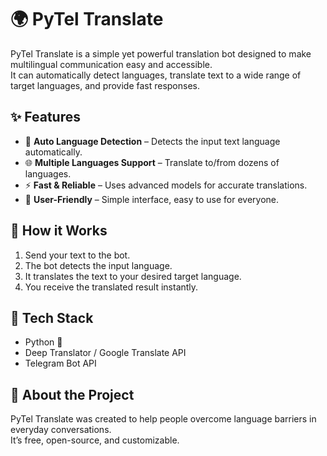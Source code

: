 # 🌍 PyTel Translate

PyTel Translate is a simple yet powerful translation bot designed to make multilingual communication easy and accessible.  
It can automatically detect languages, translate text to a wide range of target languages, and provide fast responses.

## ✨ Features

- 🔎 **Auto Language Detection** – Detects the input text language automatically.
- 🌐 **Multiple Languages Support** – Translate to/from dozens of languages.
- ⚡ **Fast & Reliable** – Uses advanced models for accurate translations.
- 💬 **User-Friendly** – Simple interface, easy to use for everyone.

## 🚀 How it Works

1. Send your text to the bot.  
2. The bot detects the input language.  
3. It translates the text to your desired target language.  
4. You receive the translated result instantly.

## 🔧 Tech Stack

- Python 🐍  
- Deep Translator / Google Translate API  
- Telegram Bot API  

## 📖 About the Project

PyTel Translate was created to help people overcome language barriers in everyday conversations.  
It’s free, open-source, and customizable. 